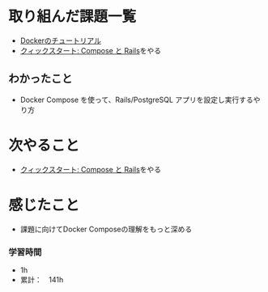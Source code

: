 # 取り組んだ課題一覧
- [Dockerのチュートリアル](https://docs.docker.jp/get-started/toc.html)
- [クィックスタート: Compose と Rails](https://docs.docker.jp/compose/rails.html)をやる

## わかったこと
- Docker Compose を使って、Rails/PostgreSQL アプリを設定し実行するやり方

# 次やること
- [クィックスタート: Compose と Rails](https://docs.docker.jp/compose/rails.html)をやる

# 感じたこと
- 課題に向けてDocker Composeの理解をもっと深める

### 学習時間
- 1h
- 累計：　141h